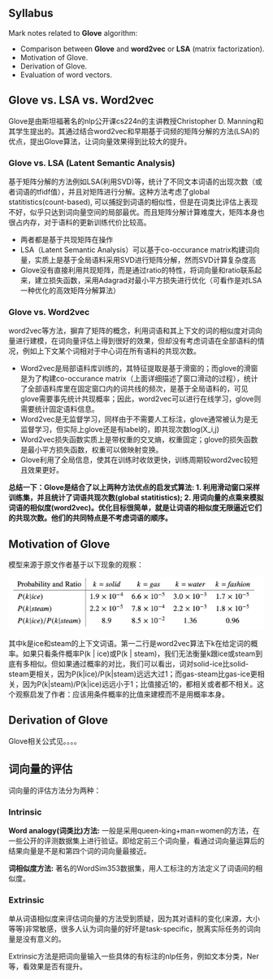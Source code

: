 ## Syllabus

Mark notes related to **Glove** algorithm:

* Comparison between **Glove** and **word2vec** or **LSA** (matrix factorization). 
* Motivation of Glove.
* Derivation of Glove.
* Evaluation of word vectors.


## Glove vs. LSA vs. Word2vec

Glove是由斯坦福著名的nlp公开课cs224n的主讲教授Christopher D. Manning和其学生提出的。其通过结合word2vec和早期基于词频的矩阵分解的方法(LSA)的优点，提出Glove算法，让词向量效果得到比较大的提升。

### Glove vs. LSA (Latent Semantic Analysis)

基于矩阵分解的方法例如LSA(利用SVD)等，统计了不同文本词语的出现次数（或者词语的tfidf值），并且对矩阵进行分解。这种方法考虑了global statitistics(count-based), 可以捕捉到词语的相似性，但是在词类比评估上表现不好，似乎只达到词向量空间的局部最优。而且矩阵分解计算难度大，矩阵本身也很占内存，对于语料的更新训练代价比较高。

* 两者都是基于共现矩阵在操作
* LSA（Latent Semantic Analysis）可以基于co-occurance matrix构建词向量，实质上是基于全局语料采用SVD进行矩阵分解，然而SVD计算复杂度高
* Glove没有直接利用共现矩阵，而是通过ratio的特性，将词向量和ratio联系起来，建立损失函数，采用Adagrad对最小平方损失进行优化（可看作是对LSA一种优化的高效矩阵分解算法）


### Glove vs. Word2vec

word2vec等方法，摒弃了矩阵的概念，利用词语和其上下文的词的相似度对词向量进行建模，在词向量评估上得到很好的效果，但却没有考虑词语在全部语料的情况，例如上下文某个词相对于中心词在所有语料的共现次数。

* Word2vec是局部语料库训练的，其特征提取是基于滑窗的；而glove的滑窗是为了构建co-occurance matrix（上面详细描述了窗口滑动的过程），统计了全部语料库里在固定窗口内的词共线的频次，是基于全局语料的，可见glove需要事先统计共现概率；因此，word2vec可以进行在线学习，glove则需要统计固定语料信息。
* Word2vec是无监督学习，同样由于不需要人工标注，glove通常被认为是无监督学习，但实际上glove还是有label的，即共现次数log(X_i,j)
* Word2vec损失函数实质上是带权重的交叉熵，权重固定；glove的损失函数是最小平方损失函数，权重可以做映射变换。
* Glove利用了全局信息，使其在训练时收敛更快，训练周期较word2vec较短且效果更好。


**总结一下：Glove是结合了以上两种方法优点的启发式算法: 1. 利用滑动窗口采样训练集，并且统计了词语共现次数(global statitistics); 2. 用词向量的点乘来模拟词语的相似度(word2vec)。优化目标很简单，就是让词语的相似度无限逼近它们的共现次数。他们的共同特点是不考虑词语的顺序。**


## Motivation of Glove

模型来源于原文作者基于以下现象的观察：

![image](https://raw.githubusercontent.com/fionattu/nlp_algorithms/master/embedding/pics/glove.png)

其中k是ice和steam的上下文词语。第一二行是word2vec算法下k在给定词的概率。如果只看条件概率P(k | ice)或P(k | steam)，我们无法衡量k跟ice或steam到底有多相似。但如果通过概率的对比，我们可以看出，词对solid-ice比solid-steam更相关，因为P(k|ice)/P(k|steam)远远大过1；而gas-steam比gas-ice更相关，因为P(k|steam)/P(k|ice)远远小于1；比值接近1的，都相关或者都不相关。这个观察启发了作者：应该用条件概率的比值来建模而不是用概率本身。
 

## Derivation of Glove

Glove相关公式见。。。。

## 词向量的评估

词向量的评估方法分为两种：

### Intrinsic
	
**Word analogy(词类比)方法:** 一般是采用queen-king+man=women的方法，在一些公开的评测数据集上进行验证。即给定前三个词向量，看通过词向量运算后的结果向量是不是和第四个词的词向量最接近。
	
**词相似度方法:** 著名的WordSim353数据集，用人工标注的方法定义了词语间的相似度。
	
	
### Extrinsic

单从词语相似度来评估词向量的方法受到质疑，因为其对语料的变化(来源，大小等等)非常敏感，很多人认为词向量的好坏是task-specific，脱离实际任务的词向量是没有意义的。

Extrinsic方法是把词向量输入一些具体的有标注的nlp任务，例如文本分类，Ner等，看效果是否有提升。
	
	
	
	
	
	
	
	
